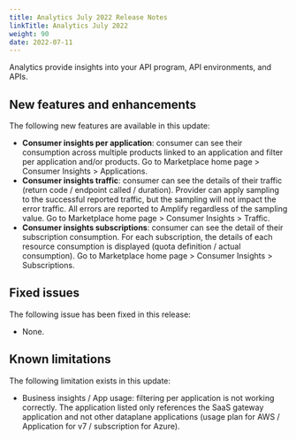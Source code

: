 ```yaml
---
title: Analytics July 2022 Release Notes
linkTitle: Analytics July 2022
weight: 90
date: 2022-07-11
---
```


Analytics provide insights into your API program, API environments, and APIs.

## New features and enhancements

The following new features are available in this update:

* **Consumer insights per application**: consumer can see their consumption across multiple products linked to an application and filter per application and/or products. Go to Marketplace home page > Consumer Insights > Applications.
* **Consumer insights traffic**: consumer can see the details of their traffic (return code / endpoint called / duration). Provider can apply sampling to the successful reported traffic, but the sampling will not impact the error traffic. All errors are reported to Amplify regardless of the sampling value. Go to Marketplace home page > Consumer Insights > Traffic.
* **Consumer insights subscriptions**: consumer can see the detail of their subscription consumption. For each subscription, the details of each resource consumption is displayed (quota definition / actual consumption). Go to Marketplace home page > Consumer Insights > Subscriptions.

## Fixed issues

The following issue has been fixed in this release:

* None.

## Known limitations

The following limitation exists in this update:

* Business insights / App usage: filtering per application is not working correctly. The application listed only references the SaaS gateway application and not other dataplane applications (usage plan for AWS / Application for v7 / subscription for Azure).
